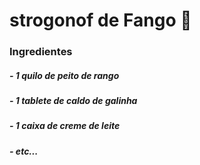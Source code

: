 # strogonof de Fango :chicken:

### Ingredientes

#####  - 1 quilo de peito de rango

#####  - 1 tablete de caldo de galinha

##### - 1 caixa de creme de leite

#####  - etc...



 







